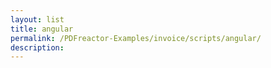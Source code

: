 ```yaml
---
layout: list
title: angular
permalink: /PDFreactor-Examples/invoice/scripts/angular/
description: 
---
```





